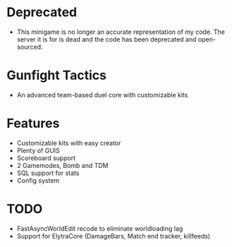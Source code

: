 # Deprecated
- This minigame is no longer an accurate representation of my code. The server it is for is dead and the code has been deprecated and open-sourced.

# Gunfight Tactics
- An advanced team-based duel core with customizable kits

# Features
- Customizable kits with easy creator
- Plenty of GUIS
- Scoreboard support
- 2 Gamemodes, Bomb and TDM
- SQL support for stats
- Config system

# TODO
- FastAsyncWorldEdit recode to eliminate worldloading lag
- Support for ElytraCore (DamageBars, Match end tracker, killfeeds)
